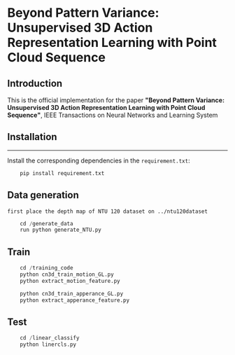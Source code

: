 # Beyond Pattern Variance: Unsupervised 3D Action Representation Learning with Point Cloud Sequence #

## Introduction
This is the official implementation for the paper **"Beyond Pattern Variance: Unsupervised 3D Action Representation Learning with Point Cloud Sequence"**, IEEE Transactions on Neural Networks and Learning System



## Installation
 ***
  Install the corresponding dependencies in the `requirement.txt`:

```python
    pip install requirement.txt
 ```   

## Data generation
    first place the depth map of NTU 120 dataset on ../ntu120dataset
```python   
    cd /generate_data
    run python generate_NTU.py
```

## Train
```python  
    cd /training_code
    python cn3d_train_motion_GL.py
    python extract_motion_feature.py

    python cn3d_train_apperance_GL.py
    python extract_apperance_feature.py
```

## Test
```python
    cd /linear_classify
    python linercls.py
```



